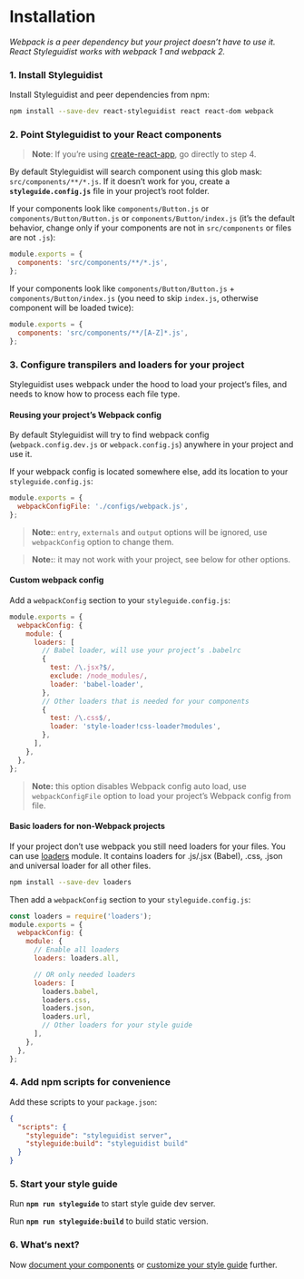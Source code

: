 # Installation

*Webpack is a peer dependency but your project doesn’t have to use it. React Styleguidist works with webpack 1 and webpack 2.*

### 1. Install Styleguidist

Install Styleguidist and peer dependencies from npm:

```bash
npm install --save-dev react-styleguidist react react-dom webpack
```

### 2. Point Styleguidist to your React components

> **Note**: If you’re using [create-react-app](https://github.com/facebookincubator/create-react-app), go directly to step 4.

By default Styleguidist will search component using this glob mask: `src/components/**/*.js`. If it doesn’t work for you, create a **`styleguide.config.js`** file in your project’s root folder.

If your components look like `components/Button.js` or `components/Button/Button.js` or `components/Button/index.js` (it’s the default behavior, change only if your components are not in `src/components` or files are not `.js`):

```javascript
module.exports = {
  components: 'src/components/**/*.js',
};
```

If your components look like `components/Button/Button.js` + `components/Button/index.js` (you need to skip `index.js`, otherwise component will be loaded twice):

```javascript
module.exports = {
  components: 'src/components/**/[A-Z]*.js',
};
```

### 3. Configure transpilers and loaders for your project

Styleguidist uses webpack under the hood to load your project‘s files, and needs to know how to process each file type.

#### Reusing your project’s Webpack config

By default Styleguidist will try to find webpack config (`webpack.config.dev.js` or `webpack.config.js`) anywhere in your project and use it.

If your webpack config is located somewhere else, add its location to your `styleguide.config.js`:

```javascript
module.exports = {
  webpackConfigFile: './configs/webpack.js',
};
```

> **Note:**: `entry`, `externals` and `output` options will be ignored, use `webpackConfig` option to change them.

> **Note:**: it may not work with your project, see below for other options.

#### Custom webpack config

Add a `webpackConfig` section to your `styleguide.config.js`:

```javascript
module.exports = {
  webpackConfig: {
    module: {
      loaders: [
        // Babel loader, will use your project’s .babelrc
        {
          test: /\.jsx?$/,
          exclude: /node_modules/,
          loader: 'babel-loader',
        },
        // Other loaders that is needed for your components
        {
          test: /\.css$/,
          loader: 'style-loader!css-loader?modules',
        },
      ],
    },
  },
};
```

> **Note:** this option disables Webpack config auto load, use `webpackConfigFile` option to load your project’s Webpack config from file.

#### Basic loaders for non-Webpack projects

If your project don’t use webpack you still need loaders for your files. You can use [loaders](https://github.com/styleguidist/loaders) module. It contains loaders for .js/.jsx (Babel), .css, .json and universal loader for all other files.

```bash
npm install --save-dev loaders
```

Then add a `webpackConfig` section to your `styleguide.config.js`:

```javascript
const loaders = require('loaders');
module.exports = {
  webpackConfig: {
    module: {
      // Enable all loaders
      loaders: loaders.all,

      // OR only needed loaders
      loaders: [
        loaders.babel,
        loaders.css,
        loaders.json,
        loaders.url,
        // Other loaders for your style guide
      ],
    },
  },
};
```

### 4. Add npm scripts for convenience

Add these scripts to your `package.json`:

```json
{
  "scripts": {
    "styleguide": "styleguidist server",
    "styleguide:build": "styleguidist build"
  }
}
```

### 5. Start your style guide

Run **`npm run styleguide`** to start style guide dev server.

Run **`npm run styleguide:build`** to build static version.

### 6. What‘s next?

Now [document your components](Documenting.md) or [customize your style guide](Configuration.md) further.
